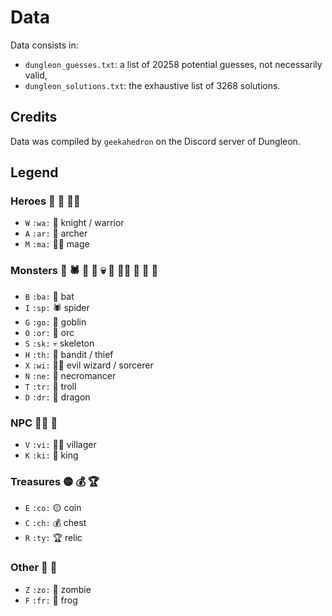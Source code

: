 # Data

Data consists in:
- `dungleon_guesses.txt`: a list of 20258 potential guesses, not necessarily valid,
- `dungleon_solutions.txt`: the exhaustive list of 3268 solutions.

## Credits

Data was compiled by `geekahedron` on the Discord server of Dungleon.

## Legend

### Heroes 🤺 🏹 🧙‍♀️

- `W` `:wa:` 🤺 knight / warrior
- `A` `:ar:` 🏹 archer
- `M` `:ma:` 🧙‍♀️ mage

### Monsters 🦇 🕷️ 👺 👹 💀 👤 🧙‍♂️ 👿 🤡 🐲

- `B` `:ba:` 🦇 bat
- `I` `:sp:` 🕷️ spider
- `G` `:go:` 👺 goblin
- `O` `:or:` 👹 orc
- `S` `:sk:` 💀 skeleton
- `H` `:th:` 👤 bandit / thief
- `X` `:wi:` 🧙‍♂️ evil wizard / sorcerer
- `N` `:ne:` 👿 necromancer
- `T` `:tr:` 🤡 troll
- `D` `:dr:` 🐲 dragon

### NPC 👨‍🌾 👑

- `V` `:vi:` 👨‍🌾 villager
- `K` `:ki:` 👑 king

### Treasures 🟡 💰 🏆

- `E` `:co:` 🟡 coin
- `C` `:ch:` 💰 chest
- `R` `:ty:` 🏆 relic

### Other 🧟 🐸

- `Z` `:zo:` 🧟 zombie
- `F` `:fr:` 🐸 frog
